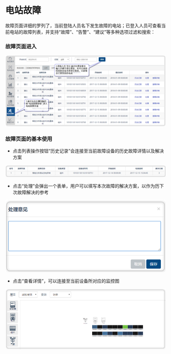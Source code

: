 # 电站故障

故障页面详细的罗列了，当前登陆人员名下发生故障的电站；已登入人员可查看当前电站的故障列表，并支持“故障”、“告警”、“建议”等多种选项过滤和搜索：

### 故障页面进入

![st-cash](./assets/images/st-cash.png)

### 故障页面的基本使用

* 点击列表操作按钮“历史记录”会连接至当前故障设备的历史故障详情以及解决方案

![st-cash-history](./assets/images/st-cash-history.png)

* 点击“处理”会弹出一个表单，用户可以填写本次故障的解决方案，以作为历下次故障解决的参考

![st-cash-solve](./assets/images/st-cash-solve.png)


* 点击“查看详情”，可以连接至当前设备所对应的监控图

![st-cash-detail](./assets/images/st-cash-detail.png)
